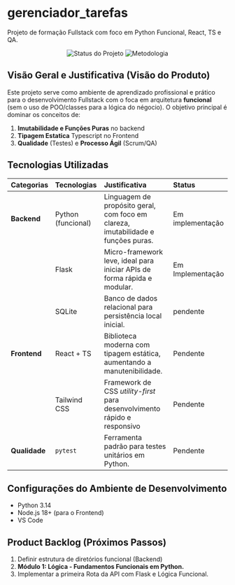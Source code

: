 # gerenciador_tarefas
Projeto de formação Fullstack com foco em Python Funcional, React, TS e QA.

<p align="center">
  <img src="https://img.shields.io/badge/Status-Em%20Desenvolvimento-yellow" alt="Status do Projeto">
  <img src="https://img.shields.io/badge/Metodologia-Scrum%20%2F%20Funcional-blue" alt="Metodologia">
</p>

## Visão Geral e Justificativa (Visão do Produto)
Este projeto serve como ambiente de aprendizado profissional e prático para o desenvolvimento Fullstack com o foca em arquitetura **funcional** (sem o uso de POO/classes para a lógica do négocio). O objetivo principal é dominar os conceitos de:
1. **Imutabilidade e Funções Puras** no backend
2. **Tipagem Estatica** Typescript no Frontend
3. **Qualidade** (Testes) e **Processo Ágil** (Scrum/QA)

## Tecnologias Utilizadas
| Categorias | Tecnologias | Justificativa | Status |
| :--- | :--- | :--- | :--- |
| **Backend** | Python (funcional) | Linguagem de propósito geral, com foco em clareza, imutabilidade e funções puras. | Em implementação |
| | Flask | Micro-framework leve, ideal para iniciar APIs de forma rápida e modular. | Em Implementação |
| | SQLite | Banco de dados relacional para persistência local inicial. | pendente |
| **Frontend** | React + TS | Biblioteca moderna com tipagem estática, aumentando a manutenibilidade. | Pendente |
| | Tailwind CSS | Framework de CSS *utility-first* para desenvolvimento rápido e responsivo | Pendente |
| **Qualidade** | `pytest` | Ferramenta padrão para testes unitários em Python. | Pendente |

## Configurações do Ambiente de Desenvolvimento
* Python 3.14
* Node.js 18+ (para o Frontend)
* VS Code

## Product Backlog (Próximos Passos)

1. Definir estrutura de diretórios funcional (Backend)
2. **Módulo 1: Lógica - Fundamentos Funcionais em Python.**
3. Implementar a primeira Rota da API com Flask e Lógica Funcional.


